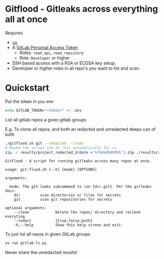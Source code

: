 # Gitflood - Gitleaks across everything all at once

Requires

 * [uv](https://docs.astral.sh/uv/getting-started/installation/)
 * A [GitLab Personal Access Token](https://docs.gitlab.com/user/profile/personal_access_tokens/#create-a-personal-access-token)
     * Roles: `read_api`, `read_repsitory`
     * Role: `Developer` or higher
 * SSH based access with a RSA or ECDSA key setup.
 * Developer or higher roles in all repo's you want to list and scan.

# Quickstart

Put the token in you env

```bash
echo GITLAB_TOKEN="<token>" >> .env
```

List all gitlab repos a given gitlab groups

E.g. To clone all repos, and both an redacted and unredacted deeps can of both

```bash
./gitflood.sh git --redacted --clean
# Maybe the script can do this automatically for us
zip -r results/project_redacted_$(date +'%Y%m%d%H%M%S').zip ./results/redacted
```

```
GitFlood - A script for running gitleaks across many repos at once.

usage: git-flood.sh [--h] [mode] [OPTIONS]

arguments:

  mode: The git leaks subcommand to run {dir,git}. Per the gitleaks docs:
    dir         scan directories or files for secrets
    git         scan git repositories for secrets

optional arguments:
    --clean            Delete the repos/ directory and reclone everyting
    --redact           {true,false,both}
    -h,--help          Show this help screen and exit.
```

To just list all repos in given GitLab groups

```bash
uv run gitlab-ls.py
```

Never share the unredacted results!

